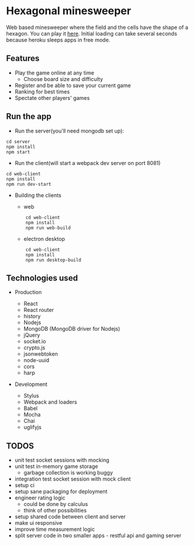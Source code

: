 # Hexagonal minesweeper

Web based minesweeper where the field and the cells have the shape of a hexagon.
You can play it [here](https://hexsweeper.herokuapp.com). Initial loading can take several seconds because heroku sleeps apps in free mode.

## Features

- Play the game online at any time
    - Choose board size and difficulty
- Register and be able to save your current game
- Ranking for best times
- Spectate other players' games

## Run the app
- Run the server(you'll need mongodb set up):
```
cd server
npm install
npm start
```

- Run the client(will start a webpack dev server on port 8081)
```
cd web-client
npm install
npm run dev-start
```

- Building the clients
    - web

    ```
        cd web-client
        npm install
        npm run web-build
    ```

    - electron desktop
    ```
        cd web-client
        npm install
        npm run desktop-build
    ```

## Technologies used

- Production
    - React
    - React router
    - history
    - Nodejs
    - MongoDB (MongoDB driver for Nodejs)
    - jQuery
    - socket.io
    - crypto.js
    - jsonwebtoken
    - node-uuid
    - cors
    - harp

- Development
    - Stylus
    - Webpack and loaders
    - Babel
    - Mocha
    - Chai
    - uglifyjs

## TODOS
- unit test socket sessions with mocking
- unit test in-memory game storage
    - garbage collection is working buggy
- integration test socket session with mock client
- setup ci
- setup sane packaging for deployment
- engineer rating logic
    - could be done by calculus
    - think of other possibilities
- setup shared code between client and server
- make ui responsive
- improve time measurement logic
- split server code in two smaller apps - restful api and gaming server